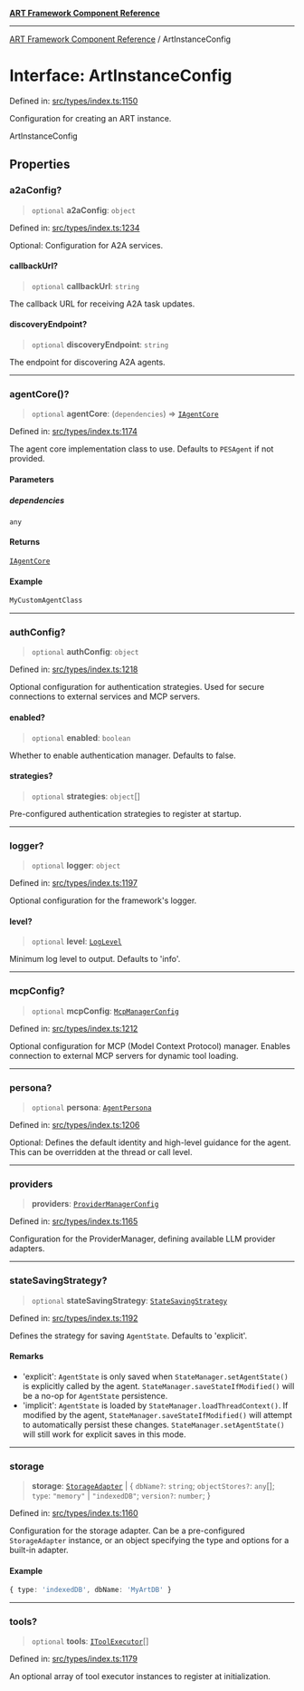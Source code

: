 [**ART Framework Component Reference**](../README.md)

***

[ART Framework Component Reference](../README.md) / ArtInstanceConfig

# Interface: ArtInstanceConfig

Defined in: [src/types/index.ts:1150](https://github.com/hashangit/ART/blob/e4c184bd9ffa5ef078ee6a88704f24584b173411/src/types/index.ts#L1150)

Configuration for creating an ART instance.

 ArtInstanceConfig

## Properties

### a2aConfig?

> `optional` **a2aConfig**: `object`

Defined in: [src/types/index.ts:1234](https://github.com/hashangit/ART/blob/e4c184bd9ffa5ef078ee6a88704f24584b173411/src/types/index.ts#L1234)

Optional: Configuration for A2A services.

#### callbackUrl?

> `optional` **callbackUrl**: `string`

The callback URL for receiving A2A task updates.

#### discoveryEndpoint?

> `optional` **discoveryEndpoint**: `string`

The endpoint for discovering A2A agents.

***

### agentCore()?

> `optional` **agentCore**: (`dependencies`) => [`IAgentCore`](IAgentCore.md)

Defined in: [src/types/index.ts:1174](https://github.com/hashangit/ART/blob/e4c184bd9ffa5ef078ee6a88704f24584b173411/src/types/index.ts#L1174)

The agent core implementation class to use.
Defaults to `PESAgent` if not provided.

#### Parameters

##### dependencies

`any`

#### Returns

[`IAgentCore`](IAgentCore.md)

#### Example

```ts
MyCustomAgentClass
```

***

### authConfig?

> `optional` **authConfig**: `object`

Defined in: [src/types/index.ts:1218](https://github.com/hashangit/ART/blob/e4c184bd9ffa5ef078ee6a88704f24584b173411/src/types/index.ts#L1218)

Optional configuration for authentication strategies.
Used for secure connections to external services and MCP servers.

#### enabled?

> `optional` **enabled**: `boolean`

Whether to enable authentication manager. Defaults to false.

#### strategies?

> `optional` **strategies**: `object`[]

Pre-configured authentication strategies to register at startup.

***

### logger?

> `optional` **logger**: `object`

Defined in: [src/types/index.ts:1197](https://github.com/hashangit/ART/blob/e4c184bd9ffa5ef078ee6a88704f24584b173411/src/types/index.ts#L1197)

Optional configuration for the framework's logger.

#### level?

> `optional` **level**: [`LogLevel`](../enumerations/LogLevel.md)

Minimum log level to output. Defaults to 'info'.

***

### mcpConfig?

> `optional` **mcpConfig**: [`McpManagerConfig`](McpManagerConfig.md)

Defined in: [src/types/index.ts:1212](https://github.com/hashangit/ART/blob/e4c184bd9ffa5ef078ee6a88704f24584b173411/src/types/index.ts#L1212)

Optional configuration for MCP (Model Context Protocol) manager.
Enables connection to external MCP servers for dynamic tool loading.

***

### persona?

> `optional` **persona**: [`AgentPersona`](AgentPersona.md)

Defined in: [src/types/index.ts:1206](https://github.com/hashangit/ART/blob/e4c184bd9ffa5ef078ee6a88704f24584b173411/src/types/index.ts#L1206)

Optional: Defines the default identity and high-level guidance for the agent.
This can be overridden at the thread or call level.

***

### providers

> **providers**: [`ProviderManagerConfig`](ProviderManagerConfig.md)

Defined in: [src/types/index.ts:1165](https://github.com/hashangit/ART/blob/e4c184bd9ffa5ef078ee6a88704f24584b173411/src/types/index.ts#L1165)

Configuration for the ProviderManager, defining available LLM provider adapters.

***

### stateSavingStrategy?

> `optional` **stateSavingStrategy**: [`StateSavingStrategy`](../type-aliases/StateSavingStrategy.md)

Defined in: [src/types/index.ts:1192](https://github.com/hashangit/ART/blob/e4c184bd9ffa5ef078ee6a88704f24584b173411/src/types/index.ts#L1192)

Defines the strategy for saving `AgentState`. Defaults to 'explicit'.

#### Remarks

- 'explicit': `AgentState` is only saved when `StateManager.setAgentState()` is explicitly called by the agent.
              `StateManager.saveStateIfModified()` will be a no-op for `AgentState` persistence.
- 'implicit': `AgentState` is loaded by `StateManager.loadThreadContext()`. If modified by the agent,
              `StateManager.saveStateIfModified()` will attempt to automatically persist these changes.
              `StateManager.setAgentState()` will still work for explicit saves in this mode.

***

### storage

> **storage**: [`StorageAdapter`](StorageAdapter.md) \| \{ `dbName?`: `string`; `objectStores?`: `any`[]; `type`: `"memory"` \| `"indexedDB"`; `version?`: `number`; \}

Defined in: [src/types/index.ts:1160](https://github.com/hashangit/ART/blob/e4c184bd9ffa5ef078ee6a88704f24584b173411/src/types/index.ts#L1160)

Configuration for the storage adapter.
Can be a pre-configured `StorageAdapter` instance,
or an object specifying the type and options for a built-in adapter.

#### Example

```ts
{ type: 'indexedDB', dbName: 'MyArtDB' }
```

***

### tools?

> `optional` **tools**: [`IToolExecutor`](IToolExecutor.md)[]

Defined in: [src/types/index.ts:1179](https://github.com/hashangit/ART/blob/e4c184bd9ffa5ef078ee6a88704f24584b173411/src/types/index.ts#L1179)

An optional array of tool executor instances to register at initialization.
